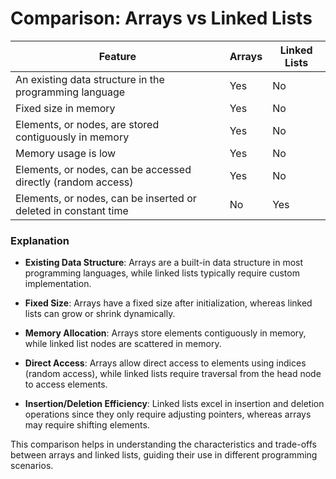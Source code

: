# Comparison: Arrays vs Linked Lists

| Feature                                                | Arrays                            | Linked Lists                      |
|--------------------------------------------------------|-----------------------------------|-----------------------------------|
| An existing data structure in the programming language | Yes                               | No                                |
| Fixed size in memory                                   | Yes                               | No                                |
| Elements, or nodes, are stored contiguously in memory   | Yes                               | No                                |
| Memory usage is low                                    | Yes                               | No                                |
| Elements, or nodes, can be accessed directly (random access) | Yes                           | No                                |
| Elements, or nodes, can be inserted or deleted in constant time | No                           | Yes                               |

### Explanation

- **Existing Data Structure**: Arrays are a built-in data structure in most programming languages, while linked lists typically require custom implementation.
  
- **Fixed Size**: Arrays have a fixed size after initialization, whereas linked lists can grow or shrink dynamically.

- **Memory Allocation**: Arrays store elements contiguously in memory, while linked list nodes are scattered in memory.

- **Direct Access**: Arrays allow direct access to elements using indices (random access), while linked lists require traversal from the head node to access elements.

- **Insertion/Deletion Efficiency**: Linked lists excel in insertion and deletion operations since they only require adjusting pointers, whereas arrays may require shifting elements.

This comparison helps in understanding the characteristics and trade-offs between arrays and linked lists, guiding their use in different programming scenarios.
